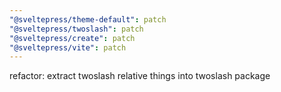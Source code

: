 ```yaml
---
"@sveltepress/theme-default": patch
"@sveltepress/twoslash": patch
"@sveltepress/create": patch
"@sveltepress/vite": patch
---
```


refactor: extract twoslash relative things into twoslash package
